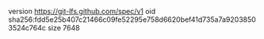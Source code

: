 version https://git-lfs.github.com/spec/v1
oid sha256:fdd5e25b407c21466c09fe52295e758d6620bef41d735a7a92038503524c764c
size 7648
